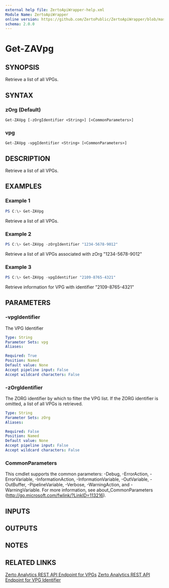 ```yaml
---
external help file: ZertoApiWrapper-help.xml
Module Name: ZertoApiWrapper
online version: https://github.com/ZertoPublic/ZertoApiWrapper/blob/master/docs/Get-ZAVpg.md
schema: 2.0.0
---
```


# Get-ZAVpg

## SYNOPSIS

Retrieve a list of all VPGs.

## SYNTAX

### zOrg (Default)
```
Get-ZAVpg [-zOrgIdentifier <String>] [<CommonParameters>]
```

### vpg
```
Get-ZAVpg -vpgIdentifier <String> [<CommonParameters>]
```

## DESCRIPTION

Retrieve a list of all VPGs.

## EXAMPLES

### Example 1
```powershell
PS C:\> Get-ZAVpg
```

Retrieve a list of all VPGs.

### Example 2
```powershell
PS C:\> Get-ZAVpg -zOrgIdentifier "1234-5678-9012"
```

Retrieve a list of all VPGs associated with zOrg "1234-5678-9012"

### Example 3
```powershell
PS C:\> Get-ZAVpg -vpgIdentifier "2109-8765-4321"
```

Retrieve information for VPG with identifier "2109-8765-4321"

## PARAMETERS

### -vpgIdentifier
The VPG Identifier

```yaml
Type: String
Parameter Sets: vpg
Aliases:

Required: True
Position: Named
Default value: None
Accept pipeline input: False
Accept wildcard characters: False
```

### -zOrgIdentifier
The ZORG identifier by which to filter the VPG list.
If the ZORG identifier is omitted, a list of all VPGs is retrieved.

```yaml
Type: String
Parameter Sets: zOrg
Aliases:

Required: False
Position: Named
Default value: None
Accept pipeline input: False
Accept wildcard characters: False
```

### CommonParameters
This cmdlet supports the common parameters: -Debug, -ErrorAction, -ErrorVariable, -InformationAction, -InformationVariable, -OutVariable, -OutBuffer, -PipelineVariable, -Verbose, -WarningAction, and -WarningVariable. For more information, see about_CommonParameters (http://go.microsoft.com/fwlink/?LinkID=113216).

## INPUTS

## OUTPUTS

## NOTES

## RELATED LINKS

[Zerto Analytics REST API Endpoint for VPGs](https://docs.api.zerto.com/#/Monitoring/get_v2_monitoring_vpgs)
[Zerto Analytics REST API Endpoint for VPG Identifier](https://docs.api.zerto.com/#/Monitoring/get_v2_monitoring_vpgs__vpgIdentifier_)

